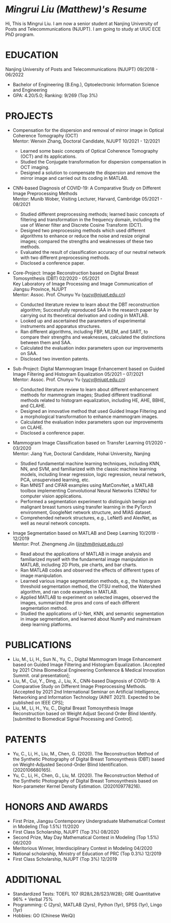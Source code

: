 # *Mingrui Liu (Matthew)'s Resume*

Hi, This is Mingrui Liu. I am now a senior student at Nanjing University of Posts and Telecommunications (NJUPT). I am going to study at UIUC ECE PhD program. 

EDUCATION 
======
Nanjing University of Posts and Telecommunications (NJUPT)	09/2018 - 06/2022
* Bachelor of Engineering (B.Eng.), Optoelectronic Information Science and Engineering
* GPA: 4.20/5.0; Ranking: 9/269 (Top 3%)            

PROJECTS
======
* Compensation for the dispersion and removal of mirror image in Optical Coherence Tomography (OCT)    
  Mentor: Wenxin Zhang, Doctoral Candidate, NJUPT 10/2021 - 12/2021
  * Learned some basic concepts of Optical Coherence Tomography (OCT) and its applications.
  * Studied the Conjugate transformation for dispersion compensation in OCT imaging.
  * Designed a solution to compensate the dispersion and remove the mirror image and carried out its coding in MATLAB.

* CNN-based Diagnosis of COVID-19: A Comparative Study on Different Image Preprocessing Methods    
  Mentor: Munib Wober, Visiting Lecturer, Harvard, Cambridge	05/2021 - 08/2021   

  * Studied different preprocessing methods; learned basic concepts of filtering and transformation in the frequency domain, including the use of Wiener filter and Discrete Cosine Transform (DCT).
  * Designed two preprocessing methods which used different algorithms to enhance or reduce the noise and resize original images; compared the strengths and weaknesses of these two methods.
  * Evaluated the result of classification accuracy of our neutral network with two different preprocessing methods.
  * Disclosed a conference paper.

* Core-Project: Image Reconstruction based on Digital Breast Tomosynthesis (DBT)	02/2020 - 05/2021   
  Key Laboratory of Image Processing and Image Communication of Jiangsu Province, NJUPT    
  Mentor: Assoc. Prof. Chunyu Yu (yucy@njupt.edu.cn)

  * Conducted literature review to learn about the DBT reconstruction algorithm; Successfully reproduced SAA in the research paper by carrying out its theoretical derivation and coding in MATLAB.
  * Looked up and ascertained the parameters of experimental instruments and apparatus structures.
  * Ran different algorithms, including FBP, MLEM, and SART, to compare their strengths and weaknesses, calculated the distinctions between them and SAA.
  * Calculated the evaluation index parameters upon our improvements on SAA.
  * Disclosed two invention patents.

* Sub-Project: Digital Mammogram Image Enhancement based on Guided Image Filtering and Histogram Equalization	05/2021 – 07/2021       
  Mentor: Assoc. Prof. Chunyu Yu (yucy@njupt.edu.cn)

  * Conducted literature review to learn about different enhancement methods for mammogram images; Studied different traditional methods related to histogram equalization, including HE, AHE, BBHE, and CLAHE.
  * Designed an innovative method that used Guided Image Filtering and a morphological transformation to enhance mammogram images.
  * Calculated the evaluation index parameters upon our improvements on CLAHE.
  * Disclosed a conference paper. 
* Mammogram Image Classification based on Transfer Learning	01/2020 - 03/2020    
  Mentor: Jiang Yue, Doctoral Candidate, Hohai University, Nanjing

  * Studied fundamental machine learning techniques, including KNN, NN, and SVM, and familiarized with the classic machine learning models, including linear regression, logic regression, neural network, PCA, unsupervised learning, etc. 
  * Ran MNIST and CIFAR examples using MatConvNet, a MATLAB toolbox implementing Convolutional Neural Networks (CNNs) for computer vision applications.
  * Performed a segmentation experiment to distinguish benign and malignant breast tumors using transfer learning in the PyTorch environment, GoogleNet network structure, and MIAS dataset.
  * Comprehended network structures, e.g., LeNet5 and AlexNet, as well as neural network concepts. 

* Image Segmentation based on MATLAB and Deep Learning	10/2019 - 12/2019    
  Mentor: Prof. Zhengmeng Jin (jinzhm@njupt.edu.cn)

  * Read about the applications of MATLAB in image analysis and familiarized myself with the fundamental image manipulation in MATLAB, including 2D Plots, pie charts, and bar charts.
  * Ran MATLAB codes and observed the effects of different types of image manipulation.
  * Learned various image segmentation methods, e.g., the histogram threshold segmentation method, the OTSU method, the Watershed algorithm, and ran code examples in MATLAB.
  * Applied MATLAB to experiment on selected images, observed the images, summarized the pros and cons of each different segmentation method.
  * Studied the applications of U-Net, KNN, and semantic segmentation in image segmentation, and learned about NumPy and mainstream deep learning platforms.

PUBLICATIONS
======
* Liu, M., Li, H., Sun N., Yu, C., Digital Mammogram Image Enhancement based on Guided Image Filtering and Histogram Equalization. [Accepted by 2021 China Biomedical Engineering Conference & Medical Innovation Summit. oral presentation];
* Liu, M., Cui, Y., Ding, J., Liu, X., CNN-based Diagnosis of COVID-19: A Comparative Study on Different Image Preprocessing Methods. [Accepted by 2021 2nd International Seminar on Artificial Intelligence, Networking and Information Technology (AINIT 2021). Expected to be published on IEEE CPS];
* Liu, M., Li, H., Yu, C., Digital Breast Tomosynthesis Image Reconstruction based on Weight Adjust Second Order Blind Identify. [submitted to Biomedical Signal Processing and Control].

PATENTS
======
* Yu, C., Li, H., Liu, M., Chen, G. (2020). The Reconstruction Method of the Synthetic Photography of Digital Breast Tomosynthesis (DBT) based on Weight-Adjusted Second-Order Blind Identification.  (2020106680165).
* Yu, C., Li, H., Chen, G., Liu, M. (2020). The Reconstruction Method of the Synthetic Photography of Digital Breast Tomosynthesis based on Non-parameter Kernel Density Estimation. (2020109778216).

HONORS AND AWARDS
======
* First Prize, Jiangsu Contemporary Undergraduate Mathematical Contest in Modeling (Top 1.5%)	11/2020
* First Class Scholarship, NJUPT (Top 3%)	08/2020
* Second Prize, May Day Mathematical Contest in Modeling (Top 1.5%)	06/2020
* Meritorious Winner, Interdisciplinary Contest in Modeling 	04/2020
* National scholarship, Ministry of Education of PRC (Top 0.3%)	12/2019
* First Class Scholarship, NJUPT (Top 3%)	  12/2019

ADDITIONAL
======
* Standardized Tests: TOEFL 107 (R28/L28/S23/W28); GRE Quantitative 96% + Verbal 75%
* Programming: C (2yrs), MATLAB (2yrs), Python (1yr), SPSS (1yr), Lingo (1yr) 
* Hobbies: GO (Chinese WeiQi)
